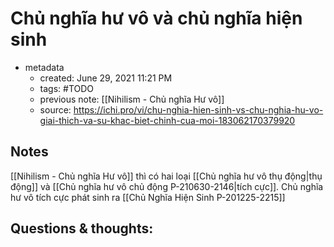 # Chủ nghĩa hư vô và chủ nghĩa hiện sinh

- metadata
	- created: June 29, 2021 11:21 PM
	- tags: #TODO 
	- previous note: [[Nihilism - Chủ nghĩa Hư vô]]
	- source: https://ichi.pro/vi/chu-nghia-hien-sinh-vs-chu-nghia-hu-vo-giai-thich-va-su-khac-biet-chinh-cua-moi-183062170379920

## Notes
[[Nihilism - Chủ nghĩa Hư vô]] thì có hai loại [[Chủ nghĩa hư vô thụ động|thụ động]] và [[Chủ nghĩa hư vô chủ động P-210630-2146|tích cực]]. 
Chủ nghĩa hư vô tích cực phát sinh ra [[Chủ Nghĩa Hiện Sinh P-201225-2215]]

## Questions & thoughts:


